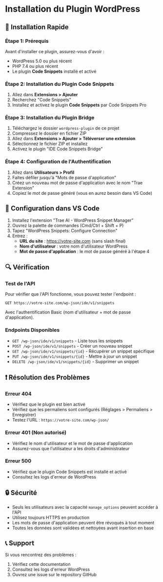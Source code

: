 # Installation du Plugin WordPress

## 🚀 Installation Rapide

### Étape 1: Prérequis
Avant d'installer ce plugin, assurez-vous d'avoir :
- WordPress 5.0 ou plus récent
- PHP 7.4 ou plus récent
- Le plugin **Code Snippets** installé et activé

### Étape 2: Installation du Plugin Code Snippets
1. Allez dans **Extensions > Ajouter**
2. Recherchez "Code Snippets"
3. Installez et activez le plugin **Code Snippets** par Code Snippets Pro

### Étape 3: Installation du Plugin Bridge
1. Téléchargez le dossier `wordpress-plugin` de ce projet
2. Compressez le dossier en fichier ZIP
3. Allez dans **Extensions > Ajouter > Téléverser une extension**
4. Sélectionnez le fichier ZIP et installez
5. Activez le plugin "IDE Code Snippets Bridge"

### Étape 4: Configuration de l'Authentification
1. Allez dans **Utilisateurs > Profil**
2. Faites défiler jusqu'à "Mots de passe d'application"
3. Créez un nouveau mot de passe d'application avec le nom "Trae Extension"
4. Copiez le mot de passe généré (vous en aurez besoin dans VS Code)

## 🔧 Configuration dans VS Code

1. Installez l'extension "Trae AI - WordPress Snippet Manager"
2. Ouvrez la palette de commandes (Cmd/Ctrl + Shift + P)
3. Tapez "WordPress Snippets: Configure Connection"
4. Entrez :
   - **URL du site** : https://votre-site.com (sans slash final)
   - **Nom d'utilisateur** : votre nom d'utilisateur WordPress
   - **Mot de passe d'application** : le mot de passe généré à l'étape 4

## 🔍 Vérification

### Test de l'API
Pour vérifier que l'API fonctionne, vous pouvez tester l'endpoint :
```
GET https://votre-site.com/wp-json/ide/v1/snippets
```

Avec l'authentification Basic (nom d'utilisateur + mot de passe d'application).

### Endpoints Disponibles
- `GET /wp-json/ide/v1/snippets` - Liste tous les snippets
- `POST /wp-json/ide/v1/snippets` - Créer un nouveau snippet
- `GET /wp-json/ide/v1/snippets/{id}` - Récupérer un snippet spécifique
- `PUT /wp-json/ide/v1/snippets/{id}` - Mettre à jour un snippet
- `DELETE /wp-json/ide/v1/snippets/{id}` - Supprimer un snippet

## ❗ Résolution des Problèmes

### Erreur 404
- Vérifiez que le plugin est bien activé
- Vérifiez que les permaliens sont configurés (Réglages > Permaliens > Enregistrer)
- Testez l'URL : `https://votre-site.com/wp-json/`

### Erreur 401 (Non autorisé)
- Vérifiez le nom d'utilisateur et le mot de passe d'application
- Assurez-vous que l'utilisateur a les droits d'administrateur

### Erreur 500
- Vérifiez que le plugin Code Snippets est installé et activé
- Consultez les logs d'erreur de WordPress

## 🔒 Sécurité

- Seuls les utilisateurs avec la capacité `manage_options` peuvent accéder à l'API
- Utilisez toujours HTTPS en production
- Les mots de passe d'application peuvent être révoqués à tout moment
- Toutes les données sont validées et nettoyées avant insertion en base

## 📞 Support

Si vous rencontrez des problèmes :
1. Vérifiez cette documentation
2. Consultez les logs d'erreur WordPress
3. Ouvrez une issue sur le repository GitHub